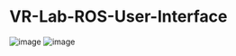 # VR-Lab-ROS-User-Interface

![image](https://user-images.githubusercontent.com/26491434/154377827-bf7e77c8-6e20-468f-b508-b3179211aaed.png)
![image](https://user-images.githubusercontent.com/26491434/163280004-e361f93d-0a5e-47d6-b2e9-683e4ccb0dbe.png)

